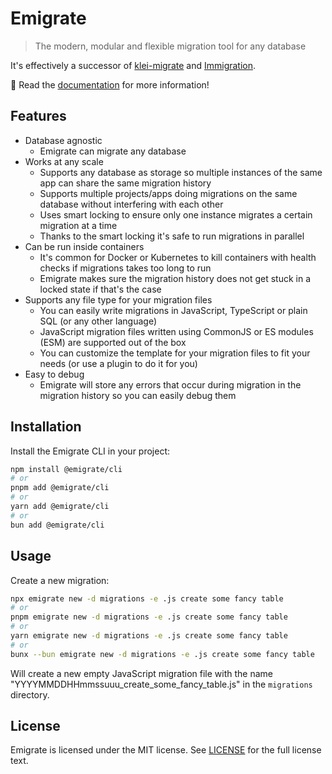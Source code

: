 # Emigrate

> The modern, modular and flexible migration tool for any database

It's effectively a successor of [klei-migrate](https://www.npmjs.com/package/klei-migrate) and [Immigration](https://www.npmjs.com/package/immigration).

📖 Read the [documentation](https://emigrate.dev) for more information!

## Features

- Database agnostic
  - Emigrate can migrate any database
- Works at any scale
  - Supports any database as storage so multiple instances of the same app can share the same migration history
  - Supports multiple projects/apps doing migrations on the same database without interfering with each other
  - Uses smart locking to ensure only one instance migrates a certain migration at a time
  - Thanks to the smart locking it's safe to run migrations in parallel
- Can be run inside containers
  - It's common for Docker or Kubernetes to kill containers with health checks if migrations takes too long to run
  - Emigrate makes sure the migration history does not get stuck in a locked state if that's the case
- Supports any file type for your migration files
  - You can easily write migrations in JavaScript, TypeScript or plain SQL (or any other language)
  - JavaScript migration files written using CommonJS or ES modules (ESM) are supported out of the box
  - You can customize the template for your migration files to fit your needs (or use a plugin to do it for you)
- Easy to debug
  - Emigrate will store any errors that occur during migration in the migration history so you can easily debug them

## Installation

Install the Emigrate CLI in your project:

```bash
npm install @emigrate/cli
# or
pnpm add @emigrate/cli
# or
yarn add @emigrate/cli
# or
bun add @emigrate/cli
```

## Usage

Create a new migration:

```bash
npx emigrate new -d migrations -e .js create some fancy table
# or
pnpm emigrate new -d migrations -e .js create some fancy table
# or
yarn emigrate new -d migrations -e .js create some fancy table
# or
bunx --bun emigrate new -d migrations -e .js create some fancy table
```

Will create a new empty JavaScript migration file with the name "YYYYMMDDHHmmssuuu_create_some_fancy_table.js" in the `migrations` directory.

## License

Emigrate is licensed under the MIT license. See [LICENSE](LICENSE) for the full license text.
